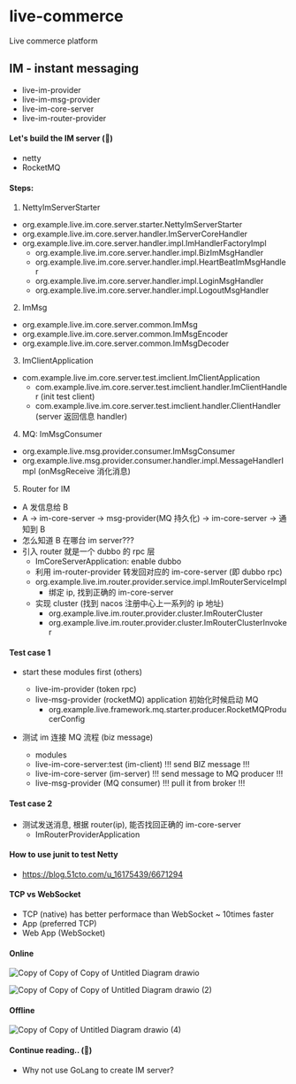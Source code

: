 # live-commerce

Live commerce platform

## IM - instant messaging

- live-im-provider
- live-im-msg-provider
- live-im-core-server
- live-im-router-provider

#### Let's build the IM server (🦄)

- netty
- RocketMQ

#### Steps:

1. NettyImServerStarter

- org.example.live.im.core.server.starter.NettyImServerStarter
- org.example.live.im.core.server.handler.ImServerCoreHandler
- org.example.live.im.core.server.handler.impl.ImHandlerFactoryImpl
  - org.example.live.im.core.server.handler.impl.BizImMsgHandler
  - org.example.live.im.core.server.handler.impl.HeartBeatImMsgHandler
  - org.example.live.im.core.server.handler.impl.LoginMsgHandler
  - org.example.live.im.core.server.handler.impl.LogoutMsgHandler

2. ImMsg

- org.example.live.im.core.server.common.ImMsg
- org.example.live.im.core.server.common.ImMsgEncoder
- org.example.live.im.core.server.common.ImMsgDecoder

3. ImClientApplication

- com.example.live.im.core.server.test.imclient.ImClientApplication
  - com.example.live.im.core.server.test.imclient.handler.ImClientHandler (init test client)
  - com.example.live.im.core.server.test.imclient.handler.ClientHandler (server 返回信息 handler)

4. MQ: ImMsgConsumer

- org.example.live.msg.provider.consumer.ImMsgConsumer
- org.example.live.msg.provider.consumer.handler.impl.MessageHandlerImpl (onMsgReceive 消化消息)

5. Router for IM

- A 发信息给 B
- A -> im-core-server -> msg-provider(MQ 持久化) -> im-core-server -> 通知到 B
- 怎么知道 B 在哪台 im server???
- 引入 router 就是一个 dubbo 的 rpc 层
  - ImCoreServerApplication: enable dubbo
  - 利用 im-router-provider 转发回对应的 im-core-server (即 dubbo rpc)
  - org.example.live.im.router.provider.service.impl.ImRouterServiceImpl
    - 绑定 ip, 找到正确的 im-core-server
  - 实现 cluster (找到 nacos 注册中心上一系列的 ip 地址)
    - org.example.live.im.router.provider.cluster.ImRouterCluster
    - org.example.live.im.router.provider.cluster.ImRouterClusterInvoker<T>

#### Test case 1

- start these modules first (others)

  - live-im-provider (token rpc)
  - live-msg-provider (rocketMQ) application 初始化时候启动 MQ
    - org.example.live.framework.mq.starter.producer.RocketMQProducerConfig

- 测试 im 连接 MQ 流程 (biz message)
  - modules
  - live-im-core-server:test (im-client) !!! send BIZ message !!!
  - live-im-core-server (im-server) !!! send message to MQ producer !!!
  - live-msg-provider (MQ consumer) !!! pull it from broker !!!

#### Test case 2

- 测试发送消息, 根据 router(ip), 能否找回正确的 im-core-server
  - ImRouterProviderApplication

#### How to use junit to test Netty

- https://blog.51cto.com/u_16175439/6671294

#### TCP vs WebSocket

- TCP (native) has better performace than WebSocket ~ 10times faster
- App (preferred TCP)
- Web App (WebSocket)

#### Online

![Copy of Copy of Copy of Untitled Diagram drawio](https://github.com/jrhe123/live-commerce/assets/17329299/96a28ca9-8921-4ec7-a219-921f091e5966)

![Copy of Copy of Copy of Untitled Diagram drawio (2)](https://github.com/jrhe123/live-commerce/assets/17329299/be02c3e8-3b6f-44ec-9be8-fe658cd4ba1e)

#### Offline

![Copy of Copy of Untitled Diagram drawio (4)](https://github.com/jrhe123/live-commerce/assets/17329299/2ba21d98-34c8-437d-8574-507ca2769023)

#### Continue reading.. (🦊)

- Why not use GoLang to create IM server?

